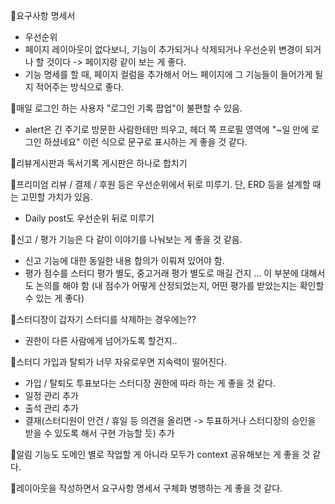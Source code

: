 📌요구사항 명세서
- 우선순위
- 페이지 레이아웃이 없다보니, 기능이 추가되거나 삭제되거나 우선순위 변경이 되거나 할 것이다 -> 페이지랑 같이 보는 게 좋다.
- 기능 명세를 할 때, 페이지 컬럼을 추가해서 어느 페이지에 그 기능들이 들어가게 될지 적어주는 방식으로 좋다.

📌매일 로그인 하는 사용자 "로그인 기록 팝업"이 불편할 수 있음.
- alert은 긴 주기로 방문한 사람한테만 띄우고, 헤더 쪽 프로필 영역에 "~일 만에 로그인 하셨네요" 이런 식으로 문구로 표시하는 게 좋을 것 같다.

📌리뷰게시판과 독서기록 게시판은 하나로 합치기

📌프리미엄 리뷰 / 결제 / 후원 등은 우선순위에서 뒤로 미루기. 단, ERD 등을 설계할 때는 고민할 가치가 있음.
- Daily post도 우선순위 뒤로 미루기

📌신고 / 평가 기능은 다 같이 이야기를 나눠보는 게 좋을 것 같음.
- 신고 기능에 대한 동일한 내용 합의가 이뤄져 있어야 함.
- 평가 점수를 스터디 평가 별도, 중고거래 평가 별도로 매길 건지 ... 이 부분에 대해서도 논의를 해야 함 (내 점수가 어떻게 산정되었는지, 어떤 평가를 받았는지는 확인할 수 있는 게 좋다)

📌스터디장이 갑자기 스터디를 삭제하는 경우에는??
- 권한이 다른 사람에게 넘어가도록 할건지..

📌스터디 가입과 탈퇴가 너무 자유로우면 지속력이 떨어진다.
- 가입 / 탈퇴도 투표보다는 스터디장 권한에 따라 하는 게 좋을 것 같다.
- 일정 관리 추가
- 출석 관리 추가
- 결재(스터디원이 안건 / 휴일 등 의견을 올리면 -> 투표하거나 스터디장의 승인을 받을 수 있도록 해서 구현 가능할 듯) 추가

📌알림 기능도 도메인 별로 작업할 게 아니라 모두가 context 공유해보는 게 좋을 것 같다.


📌레이아웃을 작성하면서 요구사항 명세서 구체화 병행하는 게 좋을 것 같다.
